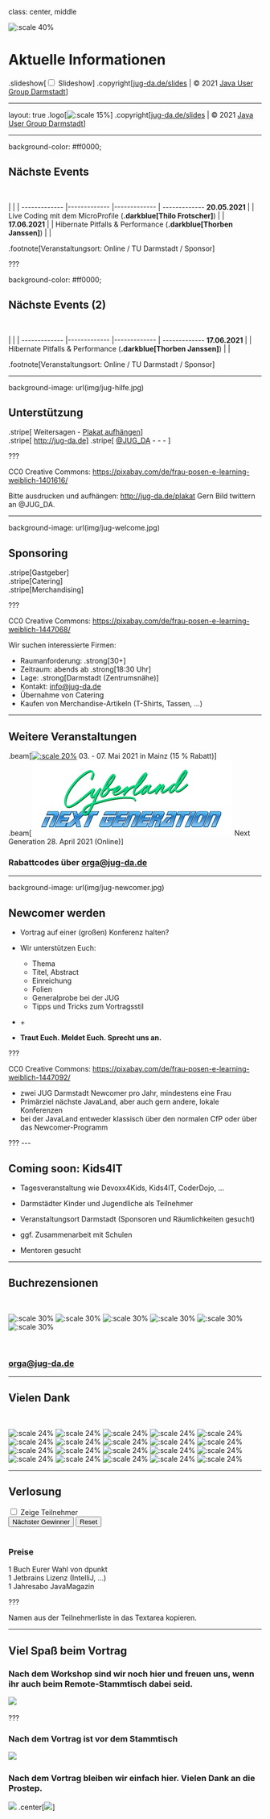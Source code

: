 class: center, middle

![:scale 40%](img/logo.png)

# Aktuelle Informationen

.slideshow[<input id="autoSlideshow" type="checkbox" title="Auto Slideshow" /> Slideshow]
.copyright[[jug-da.de/slides](https://www.jug-da.de/slides) | &copy; 2021 [Java User Group Darmstadt](http://jug-da.de/)]

---
layout: true
.logo[![:scale 15%](img/logo_rund.png)]
.copyright[[jug-da.de/slides](https://www.jug-da.de/slides) | &copy; 2021 [Java User Group Darmstadt](http://jug-da.de/)]

---
background-color: #ff0000;

## <i class="fa fa-calendar"></i> Nächste Events

&nbsp;

  |  |  | 
------------- |------------- |------------- | -------------
**20.05.2021** | <i class="fa fa-globe"></i> | Live Coding mit dem MicroProfile (**.darkblue[Thilo Frotscher]**) | [<i class="fa fa-external-link"></i>](https://www.jug-da.de/2021/05/MicroProfile/) |
**17.06.2021** | <i class="fa fa-globe"></i> | Hibernate Pitfalls & Performance (**.darkblue[Thorben Janssen]**) | [<i class="fa fa-external-link"></i>](https://www.jug-da.de/) |


.footnote[Veranstaltungsort: <i class="fa fa-globe"></i> Online / <i class="fa fa-university"></i> TU Darmstadt / <i class="fa fa-building"></i> Sponsor]

???

background-color: #ff0000;

## <i class="fa fa-calendar"></i> Nächste Events (2)

&nbsp;

  |  |  | 
------------- |------------- |------------- | -------------
**17.06.2021** | <i class="fa fa-globe"></i> | Hibernate Pitfalls & Performance (**.darkblue[Thorben Janssen]**) | [<i class="fa fa-external-link"></i>](https://www.jug-da.de/) |


.footnote[Veranstaltungsort: <i class="fa fa-globe"></i> Online / <i class="fa fa-university"></i> TU Darmstadt / <i class="fa fa-building"></i> Sponsor]

---

background-image: url(img/jug-hilfe.jpg)

## <i class="fa fa-bullhorn"></i> Unterstützung

.stripe[<i class="fa fa-bullhorn" aria-hidden="true"></i> Weitersagen - [<i class="fa fa-print" aria-hidden="true"></i> Plakat aufhängen](http://jug-da.de/plakat)]  
.stripe[<i class="fa fa-globe" aria-hidden="true"></i> http://jug-da.de] 
.stripe[<i class="fa fa-twitter" aria-hidden="true"></i> [@JUG_DA](https://twitter.com/jug_da) - [<i class="fa fa-envelope-o" aria-hidden="true"></i>](https://groups.google.com/d/forum/jug-da) - [<i class="fa fa-rss-square" aria-hidden="true"></i>](https://www.jug-da.de/feed.xml) - [<i class="fa fa-calendar" aria-hidden="true"></i>](https://www.jug-da.de/events.ics)]

???

CC0 Creative Commons: https://pixabay.com/de/frau-posen-e-learning-weiblich-1401616/

Bitte ausdrucken und aufhängen: http://jug-da.de/plakat
Gern Bild twittern an @JUG_DA.

---

background-image: url(img/jug-welcome.jpg)

## <i class="fa fa-list-alt"></i> Sponsoring

.stripe[Gastgeber]  
.stripe[Catering]  
.stripe[Merchandising] 

???

CC0 Creative Commons: https://pixabay.com/de/frau-posen-e-learning-weiblich-1447068/

Wir suchen interessierte Firmen:
- Raumanforderung: .strong[30+]
- Zeitraum: abends ab .strong[18:30 Uhr]
- Lage: .strong[Darmstadt (Zentrumsnähe)]
- Kontakt: info@jug-da.de
- Übernahme von Catering
- Kaufen von Merchandise-Artikeln (T-Shirts, Tassen, ...)

---

## <i class="fa fa-bullhorn"></i> Weitere Veranstaltungen

.beam[[![:scale 20%](img/jax.png)](https://www.jax.de/mainz/) 03. - 07. Mai 2021 in Mainz (15 % Rabatt)]  
.beam[[![:scale 20%](img/cyberland_next_gen.png)](https://cyberland.ijug.eu/) Next Generation 28. April 2021 (Online)]  


### Rabattcodes über orga@jug-da.de

---

background-image: url(img/jug-newcomer.jpg)

## <i class="fa fa-search"></i> Newcomer werden

- Vortrag auf einer (großen) Konferenz halten?

- Wir unterstützen Euch: 
  - Thema
  - Titel, Abstract
  - Einreichung
  - Folien
  - Generalprobe bei der JUG
  - Tipps und Tricks zum Vortragsstil

- <i class="fa fa-female"></i> + <i class="fa fa-male"></i>

- **Traut Euch. Meldet Euch. Sprecht uns an.**

???

CC0 Creative Commons: https://pixabay.com/de/frau-posen-e-learning-weiblich-1447092/

- zwei JUG Darmstadt Newcomer pro Jahr, mindestens eine Frau
- Primärziel nächste JavaLand, aber auch gern andere, lokale Konferenzen
- bei der JavaLand entweder klassisch über den normalen CfP oder über das Newcomer-Programm

??? ---

## <i class="fa fa-bullhorn"></i> Coming soon: Kids4IT

- Tagesveranstaltung wie Devoxx4Kids, Kids4IT, CoderDojo, ...

- Darmstädter Kinder und Jugendliche als Teilnehmer

- Veranstaltungsort Darmstadt (Sponsoren und Räumlichkeiten gesucht)

- ggf. Zusammenarbeit mit Schulen

- Mentoren gesucht

---

## <i class="fa fa-bullhorn"></i> Buchrezensionen

&nbsp;

![:scale 30%](img/sponsors/dpunkt.png)
![:scale 30%](img/sponsors/epress.png)
![:scale 30%](img/sponsors/hanser.png)
![:scale 30%](img/sponsors/mitp.png)
![:scale 30%](img/sponsors/rheinwerk.png)
![:scale 30%](img/sponsors/oreilly.png)

&nbsp;

### <i class="fa fa-envelope-o"></i> [orga@jug-da.de](orga@jug-da.de)

---

## <i class="fa fa-building-o"></i> Vielen Dank

&nbsp;

![:scale 24%](img/sponsors/tud.png)
![:scale 24%](img/sponsors/sus.png)
![:scale 24%](img/sponsors/idea.png)
![:scale 24%](img/sponsors/dpunkt.png)
![:scale 24%](img/sponsors/epress.png)
![:scale 24%](img/sponsors/hanser.png)
![:scale 24%](img/sponsors/accso.png)
![:scale 24%](img/sponsors/axxessio.png)
![:scale 24%](img/sponsors/msg.png)
![:scale 24%](img/sponsors/itforwork.png)
![:scale 24%](img/sponsors/mitp.png)
![:scale 24%](img/sponsors/innoq.png)
![:scale 24%](img/sponsors/cosee.png)
![:scale 24%](img/sponsors/telekom.png)
![:scale 24%](img/sponsors/entwicklertag.png)
![:scale 24%](img/sponsors/gi.png)
![:scale 24%](img/sponsors/qaware.png)
![:scale 24%](img/sponsors/interes.png)
![:scale 24%](img/sponsors/igd.png)
![:scale 24%](img/sponsors/softwareag.png)

---

## <i class="fa fa-gift"></i> Verlosung

<input id="showAttendees" type="checkbox" title="Zeige Teilnehmer" />
<label for="showAttendees">Zeige Teilnehmer</label>

<textarea id="attendees" style="display:none;" rows="10" cols="40" onClick="resizeLotteryInput(false);" onBlur="resizeLotteryInput(true);">
Melanie
Gerd
Jan
Jörn
Marcel
Niko
Sebastian
Falk</textarea>

<div>
    <button onClick="nextWinner()">Nächster Gewinner</button>
    <button onClick="resetLottery()">Reset</button>
</div>

<h1 id="winner" style="color:red; text-align:center;"></h1>

### Preise

1 Buch Eurer Wahl von dpunkt  
1 Jetbrains Lizenz (IntelliJ, ...)  
1 Jahresabo JavaMagazin  

???

Namen aus der Teilnehmerliste in das Textarea kopieren.

---

## Viel Spaß beim Vortrag

### Nach dem Workshop sind wir noch hier und freuen uns, wenn ihr auch beim Remote-Stammtisch dabei seid.

![](img/kneipe.png)

???

### Nach dem Vortrag ist vor dem Stammtisch

![](img/kneipe.png)

### Nach dem Vortrag bleiben wir einfach hier. Vielen Dank an die Prostep.

![](img/herrengartencafe.jpg)
.center[![](img/sponsors/prostep.png)]

